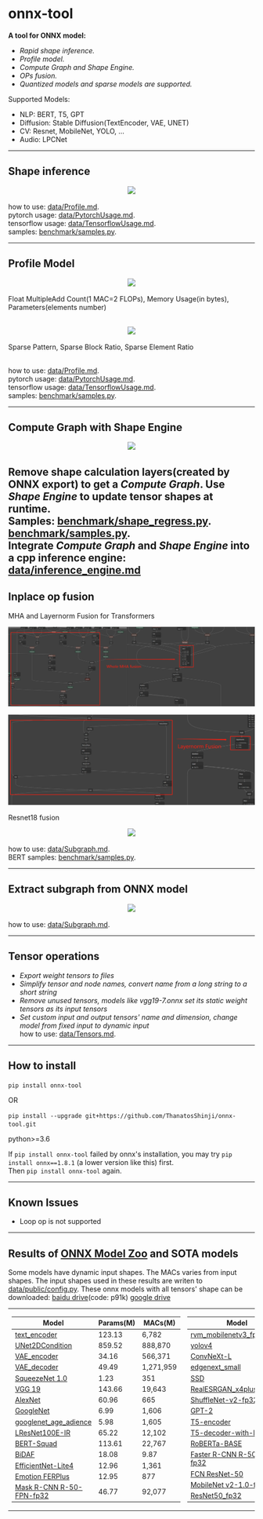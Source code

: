 # onnx-tool

**A tool for ONNX model:**

* *Rapid shape inference.*
* *Profile model.*
* *Compute Graph and Shape Engine.*
* *OPs fusion.*
* *Quantized models and sparse models are supported.*

Supported Models:

* NLP: BERT, T5, GPT
* Diffusion: Stable Diffusion(TextEncoder, VAE, UNET)
* CV: Resnet, MobileNet, YOLO, ...
* Audio: LPCNet

---

## Shape inference

<p align="center">  
  <img src="https://raw.githubusercontent.com/ThanatosShinji/onnx-tool/main/data/shape_inference.jpg">
</p>  

how to use: [data/Profile.md](https://github.com/ThanatosShinji/onnx-tool/blob/main/data/Profile.md).  
pytorch usage: [data/PytorchUsage.md](https://github.com/ThanatosShinji/onnx-tool/blob/main/data/PytorchUsage.md).  
tensorflow
usage: [data/TensorflowUsage.md](https://github.com/ThanatosShinji/onnx-tool/blob/main/data/TensorflowUsage.md).  
samples: [benchmark/samples.py](https://github.com/ThanatosShinji/onnx-tool/blob/main/benchmark/samples.py).

---

## Profile Model

<p align="center">
  <img src="https://raw.githubusercontent.com/ThanatosShinji/onnx-tool/main/data/macs_counting.png">
</p>
Float MultipleAdd Count(1 MAC=2 FLOPs), Memory Usage(in bytes), Parameters(elements number)<br><br>

<p id="sparsity" align="center">
  <img src="https://raw.githubusercontent.com/ThanatosShinji/onnx-tool/main/data/sparse_model.png">
</p>
Sparse Pattern, Sparse Block Ratio, Sparse Element Ratio<br><br>  

how to use: [data/Profile.md](https://github.com/ThanatosShinji/onnx-tool/blob/main/data/Profile.md).  
pytorch usage: [data/PytorchUsage.md](https://github.com/ThanatosShinji/onnx-tool/blob/main/data/PytorchUsage.md).  
tensorflow
usage: [data/TensorflowUsage.md](https://github.com/ThanatosShinji/onnx-tool/blob/main/data/TensorflowUsage.md).  
samples: [benchmark/samples.py](https://github.com/ThanatosShinji/onnx-tool/blob/main/benchmark/samples.py).

---

## Compute Graph with Shape Engine

<p id="compute_graph" align="center">
  <img src="https://raw.githubusercontent.com/ThanatosShinji/onnx-tool/main/data/compute_graph.png">
</p>  

Remove shape calculation layers(created by ONNX export) to get a *Compute Graph*. Use *Shape Engine* to update tensor
shapes at runtime.  
Samples: [benchmark/shape_regress.py](https://github.com/ThanatosShinji/onnx-tool/blob/main/benchmark/shape_regress.py).
[benchmark/samples.py](https://github.com/ThanatosShinji/onnx-tool/blob/main/benchmark/samples.py#L123).  
Integrate *Compute Graph* and *Shape Engine* into a cpp inference
engine: [data/inference_engine.md](https://github.com/ThanatosShinji/onnx-tool/blob/main/data/inference_engine.md)
---

## Inplace op fusion

MHA and Layernorm Fusion for Transformers
<p align="center">
  <img src="https://raw.githubusercontent.com/ThanatosShinji/onnx-tool/main/data/mha_fusion.png">
</p>
<p align="center">
  <img src="https://raw.githubusercontent.com/ThanatosShinji/onnx-tool/main/data/layernorm_fusion.png">
</p>
Resnet18 fusion
<p align="center">
  <img src="https://raw.githubusercontent.com/ThanatosShinji/onnx-tool/main/data/resnet18_fused.png">
</p>

how to use: [data/Subgraph.md](https://github.com/ThanatosShinji/onnx-tool/blob/main/data/Subgraph.md).  
BERT samples: [benchmark/samples.py](https://github.com/ThanatosShinji/onnx-tool/blob/main/benchmark/samples.py#L100).

---

## Extract subgraph from ONNX model

<p align="center">
  <img src="https://raw.githubusercontent.com/ThanatosShinji/onnx-tool/main/data/resnet18_subgraph.png">
</p>

how to use: [data/Subgraph.md](https://github.com/ThanatosShinji/onnx-tool/blob/main/data/Subgraph.md).

---

## Tensor operations
* *Export weight tensors to files*  
* *Simplify tensor and node names, convert name from a long string to a short string*  
* *Remove unused tensors, models like vgg19-7.onnx set its static weight tensors as its input tensors*  
* *Set custom input and output tensors' name and dimension, change model from fixed input to dynamic input*  
how to use: [data/Tensors.md](https://github.com/ThanatosShinji/onnx-tool/blob/main/data/Tensors.md).  

---

## How to install
    
`pip install onnx-tool`

OR

`pip install --upgrade git+https://github.com/ThanatosShinji/onnx-tool.git`  

python>=3.6

If `pip install onnx-tool` failed by onnx's installation, you may try `pip install onnx==1.8.1` (a lower version like this) first.  
Then `pip install onnx-tool` again.


---

## Known Issues
* Loop op is not supported

---

## Results of [ONNX Model Zoo](https://github.com/onnx/models) and SOTA models
Some models have dynamic input shapes. The MACs varies from input shapes. The input shapes used in these results are writen to [data/public/config.py](https://github.com/ThanatosShinji/onnx-tool/blob/main/data/public/config.py).
These onnx models with all tensors' shape can be downloaded: [baidu drive](https://pan.baidu.com/s/1eebBP-n-wXvOhSmIH-NUZQ 
)(code: p91k) [google drive](https://drive.google.com/drive/folders/1H-ya1wTvjIMg2pMcMITWDIfWNSnjYxTn?usp=sharing)
<p id="results" align="center">
<table>
<tr>
<td>

Model | Params(M) | MACs(M)
---|---|---
[text_encoder](https://huggingface.co/bes-dev/stable-diffusion-v1-4-onnx/tree/main)| 123.13 | 6,782
[UNet2DCondition](https://huggingface.co/bes-dev/stable-diffusion-v1-4-onnx/tree/main)| 859.52 | 888,870
[VAE_encoder](https://huggingface.co/bes-dev/stable-diffusion-v1-4-onnx/tree/main) | 34.16 | 566,371
[VAE_decoder](https://huggingface.co/bes-dev/stable-diffusion-v1-4-onnx/tree/main) | 49.49 | 1,271,959
[SqueezeNet 1.0](https://github.com/onnx/models/tree/main/vision/classification/squeezenet) | 1.23 | 351
[VGG 19](https://github.com/onnx/models/tree/main/vision/classification/vgg) | 143.66 | 19,643
[AlexNet](https://github.com/onnx/models/tree/main/vision/classification/alexnet) | 60.96 | 665
[GoogleNet](https://github.com/onnx/models/tree/main/vision/classification/inception_and_googlenet/googlenet) | 6.99 | 1,606
[googlenet_age_adience](https://github.com/onnx/models/tree/main/vision/body_analysis/age_gender) | 5.98 | 1,605
[LResNet100E-IR](https://github.com/onnx/models/tree/main/vision/body_analysis/arcface) | 65.22 | 12,102
[BERT-Squad](https://github.com/onnx/models/tree/main/text/machine_comprehension/bert-squad) | 113.61 | 22,767
[BiDAF](https://github.com/onnx/models/tree/main/text/machine_comprehension/bidirectional_attention_flow) | 18.08 | 9.87
[EfficientNet-Lite4](https://github.com/onnx/models/tree/main/vision/classification/efficientnet-lite4) | 12.96 | 1,361
[Emotion FERPlus](https://github.com/onnx/models/tree/main/vision/body_analysis/emotion_ferplus) | 12.95 | 877
[Mask R-CNN R-50-FPN-fp32](https://github.com/onnx/models/tree/main/vision/object_detection_segmentation/mask-rcnn) | 46.77 | 92,077
</td>

<td>

Model | Params(M) | MACs(M)
---|---|---
[rvm_mobilenetv3_fp32.onnx](https://github.com/PeterL1n/RobustVideoMatting) | 3.73 | 4,289
[yolov4](https://github.com/onnx/models/tree/main/vision/object_detection_segmentation/yolov4) | 64.33 | 3,319
[ConvNeXt-L](https://github.com/facebookresearch/ConvNeXt) | 229.79 | 34,872
[edgenext_small](https://github.com/mmaaz60/EdgeNeXt) | 5.58 | 1,357
[SSD](https://github.com/onnx/models/tree/main/vision/object_detection_segmentation/ssd) | 19.98 | 216,598
[RealESRGAN_x4plus.pth](https://github.com/xinntao/Real-ESRGAN) | 16.69 | 73,551
[ShuffleNet-v2-fp32](https://github.com/onnx/models/tree/main/vision/classification/shufflenet) | 2.29 | 146
[GPT-2](https://github.com/onnx/models/tree/main/text/machine_comprehension/gpt-2) | 137.02 | 1,103
[T5-encoder](https://github.com/onnx/models/tree/main/text/machine_comprehension/t5) | 109.62 | 686
[T5-decoder-with-lm-head](https://github.com/onnx/models/tree/main/text/machine_comprehension/t5) | 162.62 | 1,113
[RoBERTa-BASE](https://github.com/onnx/models/tree/main/text/machine_comprehension/roberta) | 124.64 | 688
[Faster R-CNN R-50-FPN-fp32](https://github.com/onnx/models/blob/main/vision/object_detection_segmentation/faster-rcnn) | 44.10 | 46,018
[FCN ResNet-50](https://github.com/onnx/models/tree/main/vision/object_detection_segmentation/fcn) | 35.29 | 37,056
[MobileNet v2-1.0-fp32](https://github.com/onnx/models/blob/main/vision/classification/mobilenet) | 3.3 | 300
[ResNet50_fp32](https://github.com/onnx/models/tree/main/vision/classification/resnet) | 25 | 3,868

</td>
</tr>
</table>
</p>